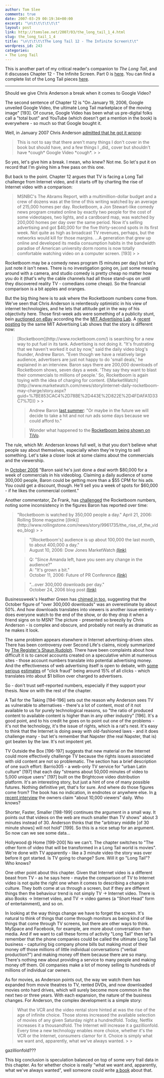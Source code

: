 ```yaml
---
author: Tom Slee
comments: true
date: 2007-03-29 00:19:34+00:00
excerpt: "\n\t\t\t\t\t\t"
layout: post
link: http://tomslee.net/2007/03/the_long_tail_1_4.html
slug: the_long_tail_1_4
title: "\n\t\t\t\tThe Long Tail 12 - The Infinite Screen\t\t"
wordpress_id: 243
categories:
- The Long Tail
---
```



				

This is another part of my critical reader's companion to _The Long Tail_, and it discusses Chapter 12 - The Infinite Screen. Part 0 is [here](http://whimsley.typepad.com/whimsley/2007/02/my_next_several.html). You can find a complete list of the Long Tail pieces [here](http://whimsley.typepad.com/whimsley/2007/03/the_long_tail_l.html).

* * *

Should we give Chris Anderson a break when it comes to Google Video? 




The second sentence of Chapter 12 is "On January 19, 2006, Google unveiled Google Video, the ultimate Long Tail marketplace of the moving image" [193]. Of course, Google Video has been what us pre-digital folks call a "total bust" and YouTube (which doesn't get a mention in the book) is everywhere - so much so that Google bought it.




Well, in January 2007 Chris Anderson [admitted that he got it wrong](http://www.longtail.com/the_long_tail/2007/01/the_beginners_g.html):

<blockquote>This is not to say that there aren't many things I don't cover in the book but should have, and a few things I _did_ cover but shouldn't have *cough* Google Video *cough*. 
> 
> </blockquote>

So yes, let's give him a break. I mean, who knew? Not me. So let's put it on record that I'm giving him a free pass on this one. 




But back to the point. Chapter 12 argues that TV is facing a Long Tail challenge from Internet video, and it starts off by charting the rise of Internet video with a comparison:

<blockquote>MSNBC's The Abrams Report, with a multimillion-dollar budget and a crew of dozens was at the time of this writing watched by an average of 215,000 homes per day. Rocketboom, a Jon Stewart-like comedy news program created online by exactly two people for the cost of some videotapes, two lights, and a cardboard map, was watched by 200,000 homes per day over the same period. Now it's selling advertising and got $40,000 for the five thirty-second spots in its first week. Not quite as high as broadcast TV revenues, perhaps, but the networks would kill for those margins.  
...A generation that grew up online and developed its media consumption habits in the bandwidth paradise of American university dorm rooms is now totally comfortable watching video on a computer screen. [193]
> 
> </blockquote>

Rocketboom may be a comedy news program (5 minutes per day) but let's just note it isn't news. There is no investigation going on, just some messing around with a camera, and studio comedy is pretty cheap no matter how you do it (that's why the cable channels had all those stand-ups on until they discovered reality TV - comedians come cheap). So the financial comparison is a bit apples and oranges.




But the big thing here is to ask where the Rocketboom numbers come from. We've seen that Chris Anderson is relentlessly optimistic in his view of internet technologies, and he lets that attitude get in the way of his objectivity here. Those first-week ads were something of a publicity stunt, bein [auctioned on eBay](http://adverlab.blogspot.com/2006/03/first-ad-on-rocketboom-goes-live.html) according the the [MIT Advertising Lab](http://adverlab.blogspot.com/2006/03/first-ad-on-rocketboom-goes-live.html). A [recent posting](http://adverlab.blogspot.com/2007/03/rocketboom-struggles-for-ad-dollars.html) by the same MIT Advertising Lab shows that the story is different now:

<blockquote>[Rocketboom](http://www.rocketboom.com/) is searching for a new way to put fuel in its tank. Advertising is not doing it. "It's frustrating that we haven't worked it out by now," said the daily video blog's founder, Andrew Baron. "Even though we have a relatively large audience, advertisers are just not happy to do 'small deals,' he explained in an interview. Baron says there are 200,000 downloads of Rocketboom shows, seven days a week. 'They say they want to blast their commercials to millions of people.' So, Rocketboom is again toying with the idea of charging for content. ([MarketWatch](http://www.marketwatch.com/news/story/internet-daily-rocketboom-may-charge/story.aspx?guid=%7BE853CAC4%2D78BE%2D443E%2D822E%2D4FDAFA1D33C7%7D))
> 
> 

> 
> Andrew Baron [last summer](http://www.dembot.com/009793.html): "Or maybe in the future we will decide to take a hit and not run ads some days because we could afford to."
> 
> 

> 
> Wonder what happened to the [Rocketboom being shown on TiVo](http://adverlab.blogspot.com/2006/06/tivo-shows-video-from-internet.html).
> 
> </blockquote>

The rule, which Mr. Anderson knows full well, is that you don't believe what people say about themselves, especially when they're trying to sell something. Let's take a closer look at some claims about the commercials and the viewership.




In [October 2006](http://blogs.marketwatch.com/barnako/2006/10/rocketrbooms_ad.html) "Baron said he's just done a deal worth $80,000 for a week of commercials in his videoblog. Claiming a daily audience of some 300,000 people, Baron could be getting more than a $55 CPM for his ads. You could get a discount, though. He'll sell you a week of spots for $60,000 - if he likes the commercial content."




Another commentator, Ze Frank, has [challenged](http://www.zefrank.com/zesblog/archives/2006/10/rocketbooming.html#more) the Rocketboom numbers, noting some inconsistency in the figures Baron has reported over time:

<blockquote>"Rocketboom is watched by 350,000 people a day."   
April 21, 2006: Rolling Stone magazine [(link)](http://www.rollingstone.com/news/story/9961735/the_rise_of_the_video_blog)
> 
> 

> 
> "[Rocketboom's] audience is up about 100,000 the last month, to about 400,000 a day."   
August 10, 2006: Dow Jones MarketWatch [(link)](http://www.marketwatch.com/News/Story/Story.aspx?guid=%7B98AB133E-4BB3-4ACB-BA24-1EC386E19F13%7D&dist=rss&siteid=mktw&rss=1)
> 
> 

> 
> Q: "Since Amanda left, have you seen any change in the audience?"  
A: "It's grown a bit."   
October 11, 2006: Future of PR Conference [(link)](http://www.valleywag.com/tech/rocketboom/unboomed-drew-baron-on-the-loss-of-his-bunny-206899.php)
> 
> 

> 
> "...over 300,000 downloads per day."  
October 24, 2006 blog post [(link)](http://www.dembot.com/011160.html)
> 
> </blockquote>

Businessweek's Heather Green has [chimed in too](http://www.businessweek.com/the_thread/blogspotting/archives/2006/11/the_continuing_1.html), suggesting that the October figure of "over 300,000 downloads" was an overestimate by about 50%. And how downloads translates into viewers is another issue entirely - does everyone watch to the end of the show, or do they drop it when a friend signs on to MSN? The picture - presented so breezily by Chris Anderson - is complex and obscure, and probably not nearly as dramatic as he makes it look.




The same problem appears elsewhere in Internet advertising-driven sites. There has been controversy over Second Life's claims, nicely summarized by [The Register's Shaun Rudolph](http://www.theregister.co.uk/2007/02/20/second_life_analysis/). There have been complaints about how difficult it is to cancel accounts created on a speculative whim at numerous sites - those account numbers translate into potential advertising money. And the effectiveness of web advertising itself is open to debate, with [some](http://www.clickfraudreport.com/) [serious](http://sfgate.com/cgi-bin/article.cgi?f=/c/a/2006/07/05/BUGL6JOQPA1.DTL) [estimates](http://www.businessweek.com/magazine/content/06_40/b4003001.htm?chan=tc&chan=technology_technology+index+page_best+of+the+magazine) of "click fraud" being around 15% of all clicks - which translates into about $1 billion over charged to advertisers.




So - don't trust self-reported numbers, especially if they support your thesis. Now on with the rest of the chapter.




A Tail for the Taking [194-196] sets out the reason why Anderson sees TV as vulnerable to alternatives - there's a lot of content, most of it not available to us for purely technological reasons, so "the ratio of produced content to available content is higher than in any other industry" [196]. It's a good point, and to his credit he goes on to point out one of the problems - it's not the technology, it's the issue of rights, which is a rat's nest. It's easy to think that the Internet is doing away with old-fashioned laws - and it does challenge many - but let's remember that Napster (the real Napster, that is) got beaten by the law. It's not impotent yet.




TV Outside the Box [196-197] suggests that new material on the Internet could more effectively challenge TV because the rights issues associated with old content are not so problematic. The section has a brief description of one such effort: Barrio305 - a web-only TV service for "urban Latin culture" [197] that each day "streams about 50,000 minutes of video to 5,000 unique users" [197] built on the Brightcove video distribution platform. It's an interesting story, but just a hint of one of many possible futures. Nothing definitive yet, that's for sure. And where do those figures come from? The book has no indication, in endnotes or anywhere else. In [a recent interview](http://www.mediaweek.com/mw/current/article_display.jsp?vnu_content_id=1003559551) the owners claim "about 10,000 viewers" daily. Who knows?




Shorter, Faster, Smaller [198-199] continues the argument in a small way. It points out that videos on the web are much smaller than TV shows" about 3 minutes instead of 30. Anderson thinks that the "arbitrary middle [of 30 minute shows] will not hold" [199]. So this is a nice setup for an argument. So now can we see some data...




Hollywood @ Home [199-200] No we can't. The chapter switches to "The other form of video that will be transformed in a Long Tail world is movies". We're done with TV apparently - like a 3 minute video the story was over before it got started. Is TV going to change? Sure. Will it go "Long Tail"? Who knows? 




One other point about this chapter. Given that Internet video is a different beast from TV - as he says here - maybe the comparison of TV to Internet video is not quite the right one when it comes to describing a change in culture. They both come at us through a screen, but if they are different things then the behaviour trend is not simply TV -> Internet video. There is also Books -> Internet video, and TV -> video games (a "Short Head" form of entertainment), and so on.




In looking at the way things change we have to forget the screen. It's natural to think of things that come through monitors as being kind of like things that come through TV screens, but there are other ways to think. MySpace and Facebook, for example, are more about conversation than media. And if we want to call these forms of activity "Long Tail" then let's remember that the phone companies could be called the ultimate Long Tail business - capturing big company phone bills but making most of their money off those millions of little individual conversations ("verbal production?") and making money off them because there are so many. There's nothing new about providing a service to many people and making money off them. Oil companies make a lot of money selling to hundreds of millions of individual car owners. 




As for movies, as Anderson points out, the way we watch them has expanded from movie theatres to TV, rented DVDs, and now downloaded movies onto hard drives, which will surely become more common in the next two or three years. With each expansion, the nature of the business changes. For Anderson, the complex development is a simple story: 

<blockquote>What the VCR and the video rental store hinted at was the rise of the age of infinite choice. Those stores increased the available selection of movies of any given Saturday night a hundredfold. Today, Netflix increases it a thousandfold. The Internet will increase it a gazillionfold.  
Every time a new technology enables more choice, whether it's the VCR or the Internet, consumers clamor for it. Choice is simply what we want and, apparently, what we've always wanted.
> 
> </blockquote>

gazillionfold??? 




This big conclusion is speculation balanced on top of some very frail data in this chapter. As for whether choice is really "what we want and, apparently, what we've always wanted", well someone could write [a book](http://www.tomslee.net) about that.


		

